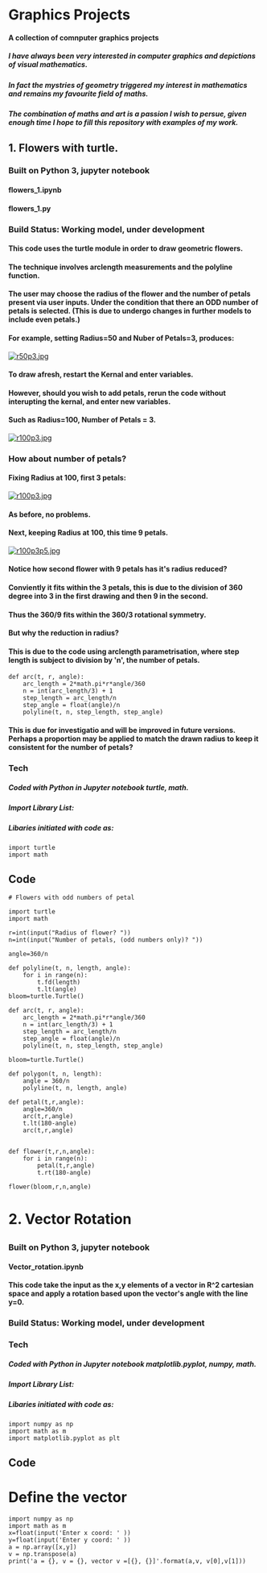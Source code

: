 # **Graphics Projects**
#### A collection of comnputer graphics projects
##### I have always been very interested in computer graphics and depictions of visual mathematics.
##### In fact the mystries of geometry triggered my interest in mathematics and remains my favourite field of maths.
##### The combination of maths and art is a passion I wish to persue, given enough time I hope to fill this repository with examples of my work.
## **1. Flowers with turtle.**
### Built on Python 3, jupyter notebook
#### flowers_1.ipynb
#### flowers_1.py


### **Build Status:** Working model, under development

#### This code uses the turtle module in order to draw geometric flowers.
#### The technique involves arclength measurements and the polyline function.
#### The user may choose the radius of the flower and the number of petals present via user inputs. Under the condition that there an ODD number of petals is selected. (This is due to undergo changes in further models to include even petals.)
#### For example, setting Radius=50 and Nuber of Petals=3, produces:
[![r50p3.jpg](https://i.postimg.cc/SxxWG0Cm/r50p3.jpg)](https://postimg.cc/BXRLqVmz)

#### To draw afresh, restart the Kernal and enter variables.
#### However, should you wish to add petals, rerun the code without interupting the kernal, and enter new variables.
#### Such as Radius=100, Number of Petals = 3.
[![r100p3.jpg](https://i.postimg.cc/xjL7wm7c/r100p3.jpg)](https://postimg.cc/9zFJTDch)

### How about number of petals?
#### Fixing Radius at 100, first 3 petals:
[![r100p3.jpg](https://i.postimg.cc/d1N1vXDj/r100p3.jpg)](https://postimg.cc/qhn0x1sN)
#### As before, no problems.
#### Next, keeping Radius at 100, this time 9 petals.
[![r100p3p5.jpg](https://i.postimg.cc/DfWs0dFw/r100p3p5.jpg)](https://postimg.cc/pyHy1jpw)
#### Notice how second flower with 9 petals has it's radius reduced?
#### Conviently it fits within the 3 petals, this is due to the division of 360 degree into 3 in the first drawing and then 9 in the second.
#### Thus the 360/9 fits within the 360/3 rotational symmetry.
#### But why the reduction  in radius?
#### This is due to the code using arclength parametrisation, where step length is subject to division by 'n', the number of petals.
```
def arc(t, r, angle):
    arc_length = 2*math.pi*r*angle/360
    n = int(arc_length/3) + 1
    step_length = arc_length/n
    step_angle = float(angle)/n
    polyline(t, n, step_length, step_angle)
```
#### This is due for investigatio and will be improved in future versions. Perhaps a proportion may be applied to match the drawn radius to keep it consistent for the number of petals?

### **Tech** 
##### Coded with Python in Jupyter notebook turtle, math. 
##### Import Library List: 
##### Libaries initiated with code as:
```
import turtle
import math
```

## **Code**
```
# Flowers with odd numbers of petal

import turtle
import math

r=int(input("Radius of flower? "))
n=int(input("Number of petals, (odd numbers only)? "))

angle=360/n

def polyline(t, n, length, angle):
    for i in range(n):
        t.fd(length)
        t.lt(angle)
bloom=turtle.Turtle()

def arc(t, r, angle):
    arc_length = 2*math.pi*r*angle/360
    n = int(arc_length/3) + 1
    step_length = arc_length/n
    step_angle = float(angle)/n
    polyline(t, n, step_length, step_angle)

bloom=turtle.Turtle()

def polygon(t, n, length):
    angle = 360/n
    polyline(t, n, length, angle)

def petal(t,r,angle):
    angle=360/n
    arc(t,r,angle)
    t.lt(180-angle)
    arc(t,r,angle)


def flower(t,r,n,angle):
    for i in range(n):
        petal(t,r,angle)
        t.rt(180-angle)
    
flower(bloom,r,n,angle)
```
# **2. Vector Rotation**
## 
### Built on Python 3, jupyter notebook
#### Vector_rotation.ipynb
#### This code take the input as the x,y elements of a vector in R^2 cartesian space and apply a rotation based upon the vector's angle with the line y=0. 


### **Build Status:** Working model, under development

### **Tech** 
##### Coded with Python in Jupyter notebook matplotlib.pyplot, numpy, math. 
##### Import Library List: 
##### Libaries initiated with code as:
```
import numpy as np
import math as m
import matplotlib.pyplot as plt
```

## **Code**

# Define the vector

```
import numpy as np
import math as m
x=float(input('Enter x coord: ' ))
y=float(input('Enter y coord: ' ))
a = np.array([x,y])
v = np.transpose(a)
print('a = {}, v = {}, vector v =[{}, {}]'.format(a,v, v[0],v[1]))
```
